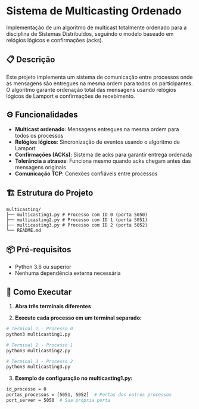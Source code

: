 # Sistema de Multicasting Ordenado

Implementação de um algoritmo de multicast totalmente ordenado para a disciplina de Sistemas Distribuídos, seguindo o modelo baseado em relógios lógicos e confirmações (acks).

## 📋 Descrição

Este projeto implementa um sistema de comunicação entre processos onde as mensagens são entregues na mesma ordem para todos os participantes. O algoritmo garante ordenação total das mensagens usando relógios lógicos de Lamport e confirmações de recebimento.

## ⚙️ Funcionalidades

- **Multicast ordenado**: Mensagens entregues na mesma ordem para todos os processos
- **Relógios lógicos**: Sincronização de eventos usando o algoritmo de Lamport
- **Confirmações (ACKs)**: Sistema de acks para garantir entrega ordenada
- **Tolerância a atrasos**: Funciona mesmo quando acks chegam antes das mensagens originais
- **Comunicação TCP**: Conexões confiáveis entre processos

## 🏗️ Estrutura do Projeto

    multicasting/
    ├── multicasting1.py # Processo com ID 0 (porta 5050)
    ├── multicasting2.py # Processo com ID 1 (porta 5051)
    ├── multicasting3.py # Processo com ID 2 (porta 5052)
    └── README.md


## 📦 Pré-requisitos

- Python 3.6 ou superior
- Nenhuma dependência externa necessária

## 🚀 Como Executar

1. **Abra três terminais diferentes**

2. **Execute cada processo em um terminal separado:**

```bash
# Terminal 1 - Processo 0
python3 multicasting1.py

# Terminal 2 - Processo 1  
python3 multicasting2.py

# Terminal 3 - Processo 2
python3 multicasting3.py
```

3. **Exemplo de configuração no multicasting1.py:**

```bash
id_processo = 0
portas_processos = [5051, 5052]  # Portas dos outros processos
port_server = 5050  # Sua própria porta
```
